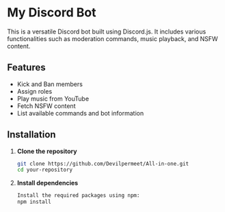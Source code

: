 # My Discord Bot

This is a versatile Discord bot built using Discord.js. It includes various functionalities such as moderation commands, music playback, and NSFW content.

## Features
- Kick and Ban members
- Assign roles
- Play music from YouTube
- Fetch NSFW content
- List available commands and bot information

## Installation

1. **Clone the repository**
   ```sh
   git clone https://github.com/Devilpermeet/All-in-one.git
   cd your-repository

2. **Install dependencies**
   ```sh
   Install the required packages using npm:
   npm install
